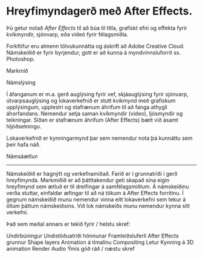 #  Hreyfimyndagerð með After Effects.

Þú getur notað _After Effects_ til að búa til titla, grafískt efni og effekta fyrir kvikmyndir, sjónvarp, eða vídeó fyrir félagsmiðla.

Forkföfur eru almenn tölvukunnátta og áskrift að Adobe Creative Cloud. Námskeiðið er fyrir byrjendur, gott er að kunna á myndvinnsluforrit ss. Photoshop.

Markmið

Námslýsing

Í áfanganum er m.a. gerð auglýsing fyrir vef, skjáauglýsing fyrir sjónvarp, útvarpsauglýsing og lokaverkefnið er stutt kvikmynd með grafískum upplýsingum, upplestri og stafrænum áhrifum til að fanga athygli áhorfandans. Nemendur setja saman kvikmyndir (video), ljósmyndir og teikningar. Síðan er stafrænum áhrifum (After Effects) bætt við ásamt hljóðsetningu.

Lokaverkefnið er kynningarmynd þar sem nemendur nota þá kunnáttu sem þeir hafa náð.

Námsáætlun


---

Námskeiðið er hagnýtt og verkefnamiðað. Farið er í grunnatriði í gerð hreyfimynda. Markmiðið er að þátttakendur geti skapað sína eigin hreyfimynd sem ætluð er til dreifingar á samfélagsmiðlum. Á námskeiðinu verða stuttar, einfaldar æfingar til að ná tökum á After Effects forritinu. Í gegnum námskeiðið munu nemendur vinna eitt lokaverkefni sem tekur á öllum þáttum námskeiðsins. Við lok námskeiðs munu nemendur kynna sitt verkefni.


Það sem meðal annars er tekið fyrir / helstu skref:

Undirbúningur
Undistöðuatriði hönnunar
Framleiðsluferli
After Effects grunnur
Shape layers
Animation á tímalínu
Compositing
Letur
Kynning á 3D animation
Render
Audio
Ýmis góð ráð / næstu skref

